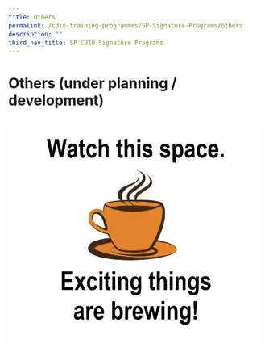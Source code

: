 ```yaml
---
title: Others
permalink: /cdio-training-programmes/SP-Signature-Programs/others
description: ""
third_nav_title: SP CDIO Signature Programs
---
```


# Others (under planning / development)

![](/images/coffee-cup-clipart.jpg)